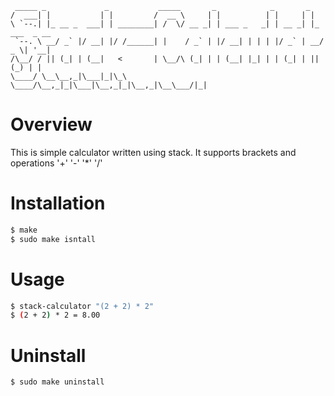 ```
 _____ _             _           _____       _            _       _             
/  ___| |           | |         /  __ \     | |          | |     | |            
\ `--.| |_ __ _  ___| | ________| /  \/ __ _| | ___ _   _| | __ _| |_ ___  _ __ 
 `--. \ __/ _` |/ __| |/ /______| |    / _` | |/ __| | | | |/ _` | __/ _ \| '__|
/\__/ / || (_| | (__|   <       | \__/\ (_| | | (__| |_| | | (_| | || (_) | |   
\____/ \__\__,_|\___|_|\_\       \____/\__,_|_|\___|\__,_|_|\__,_|\__\___/|_|
```

# Overview

This is simple calculator written using stack. It supports brackets and operations '+' '-' '*' '/' 

# Installation
```bash
$ make 
$ sudo make isntall
```

# Usage

```bash
$ stack-calculator "(2 + 2) * 2"
$ (2 + 2) * 2 = 8.00
```
# Uninstall
```bash
$ sudo make uninstall
```
